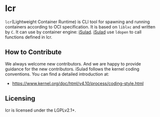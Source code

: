# lcr

`lcr`(Lightweight Container Runtime) is CLI tool for spawning and running containers according to OCI specification.
It is based on `liblxc` and written by `C`. It can use by container engine: [iSulad](https://gitee.com/openeuler/iSulad). [iSulad](https://gitee.com/openeuler/iSulad) use `ldopen` to call functions defined in lcr.

## How to Contribute

We always welcome new contributors. And we are happy to provide guidance for the new contributors.
iSulad follows the kernel coding conventions. You can find a detailed introduction at:

- https://www.kernel.org/doc/html/v4.10/process/coding-style.html

## Licensing

lcr is licensed under the LGPLv2.1+.
